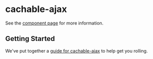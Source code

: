 cachable-ajax
================

See the [component page](http://domderen.github.io/cachable-ajax) for more information.

## Getting Started

We've put together a [guide for cachable-ajax](http://www.polymer-project.org/docs/start/reusableelements.html) to help get you rolling.
